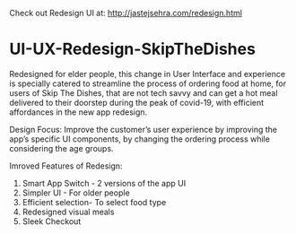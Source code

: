 Check out Redesign UI at: http://jastejsehra.com/redesign.html
# UI-UX-Redesign-SkipTheDishes

Redesigned for elder people, this change in User Interface and experience is specially catered to streamline the process of ordering food at home, for users of Skip The Dishes, that are not tech savvy and can get a hot meal delivered to their doorstep during the peak of covid-19, with efficient affordances in the new app redesign.

Design Focus: Improve the customer’s user experience by improving the app’s specific UI components, by changing the ordering process while considering the age groups.

Imroved Features of Redesign: 
1) Smart App Switch - 2 versions of the app UI 
2) Simpler UI - For older people
3) Efficient selection- To select food type
4) Redesigned visual meals
5) Sleek Checkout
